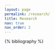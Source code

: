 ```yaml
---
layout: page
permalink: /research/
title: Research
nav: true
nav_order: 2
---
```


<!-- _pages/publications.md -->
<div class="publications">

{% bibliography %}

</div>
